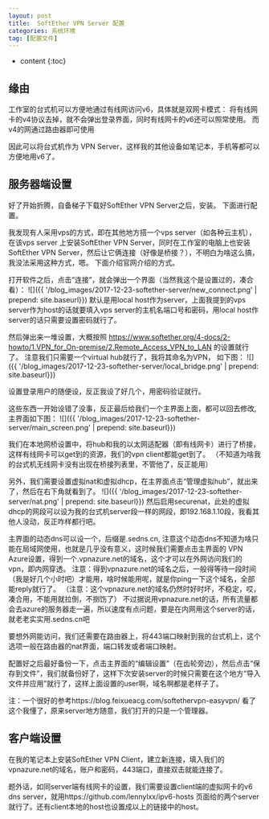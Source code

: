 ```yaml
---
layout: post
title:  SoftEther VPN Server 配置
categories: 系统环境
tag: [配置文件]
---
```


* content
{:toc}

## 缘由
工作室的台式机可以方便地通过有线网访问v6，具体就是双网卡模式：
将有线网卡的v4协议去掉，就不会弹出登录界面，同时有线网卡的v6还可以照常使用。
而v4的网通过路由器即可使用

因此可以将台式机作为 VPN Server，这样我的其他设备如笔记本，手机等都可以方便地用v6了。

## 服务器端设置
好了开始折腾，自备梯子下载好SoftEther VPN Server之后，安装。
下面进行配置。

我发现有人采用vps的方式，即在其他地方搭一个vps server（如各种云主机），在该vps server 上安装SoftEther VPN Server，同时在工作室的电脑上也安装SoftEther VPN Server，然后让它俩连接（好像是桥接？），不明白为啥这么搞，我没法采用这种方式，嗯。
下面介绍官网介绍的方式。

打开软件之后，点击“连接”，就会弹出一个界面（当然我这个是设置过的，凑合看）：
![]({{ '/blog_images/2017-12-23-softether-server/new_connect.png' | prepend: site.baseurl}})
默认是用local host作为server，上面我提到的vps server作为host的话就要填入vps server的主机名端口号和密码，用local host作server的话只需要设置密码就行了。

然后弹出来一堆设置，大概按照 https://www.softether.org/4-docs/2-howto/1.VPN_for_On-premise/2.Remote_Access_VPN_to_LAN 的设置就行了。
注意我们只需要一个virtual hub就行了，我将其命名为VPN，
如下图：
![]({{ '/blog_images/2017-12-23-softether-server/local_bridge.png' | prepend: site.baseurl}})

设置登录用户的随便设，反正我设了好几个，用密码验证就行。

这些东西一开始设错了没事，反正最后给我们一个主界面上面，都可以回去修改,主界面如下图：
![]({{ '/blog_images/2017-12-23-softether-server/main_screen.png' | prepend: site.baseurl}})

我们在本地网桥设置中，将hub和我的以太网适配器（即有线网卡）进行了桥接，这样有线网卡可以get到的资源，我们的vpn client都能get到了。
（不知道为啥我的台式机无线网卡没有出现在桥接列表里，不管他了，反正能用）

另外，我们需要设置虚拟nat和虚拟dhcp，在主界面点击“管理虚拟hub”，就出来了，然后在右下角就看到了。
![]({{ '/blog_images/2017-12-23-softether-server/nat.png' | prepend: site.baseurl}})
然后启用securenat，此处的虚拟dhcp的网段可以设为我的台式机server段一样的网段，即192.168.1.10段，我看其他人没动，反正咋样都行吧。

主界面的动态dns可以设一个，后缀是.sedns.cn, 注意这个动态dns不知道为啥只能在局域网使用，也就是几乎没有意义，这时候我们需要点击主界面的 VPN Azure设置，得到一个.vpnazure.net的域名，这个才可以在外网访问我们的vpn，即内网穿透。
注意：得到vpnazure.net的域名之后，一般得等待一段时间（我是好几个小时吧）才能用，啥时候能用呢，就是你ping一下这个域名，全部能reply就行了。
（注意：这个vpnazure.net的域名仍然时好时坏，不稳定，哎，凑合用，不能用就拉倒，不捯饬了）
不过据说用vpnazure.net的话，所有流量都会去azure的服务器走一遍，所以速度有点问题，要是在内网用这个server的话，就老老实实用.sedns.cn吧


要想外网能访问，我们还需要在路由器上，将443端口映射到我的台式机上，这个选项一般在路由器的nat界面，端口转发或者端口映射。

配置好之后最好备份一下，点击主界面的“编辑设置”（在齿轮旁边），然后点击“保存到文件”，我们就备份好了，这样下次安装server的时候只需要在这个地方“导入文件并应用”就行了，这样上面设置的user啊，域名啊都是老样子了。

注：一个很好的参考https://blog.feixueacg.com/softethervpn-easyvpn/
看了这个我懂了，原来server地方随意，我们打开的只是一个管理器。

## 客户端设置
在我的笔记本上安装SoftEther VPN Client，建立新连接，填入我们的vpnazure.net的域名，账户和密码，443端口，直接双击就能连接了。

题外话，如同server端有线网卡的设置，我们需要设置client端的虚拟网卡的v6 dns server，就用https://github.com/lennylxx/ipv6-hosts 页面给的两个server就行了。还有client本地的host也设置成以上的链接中的host。